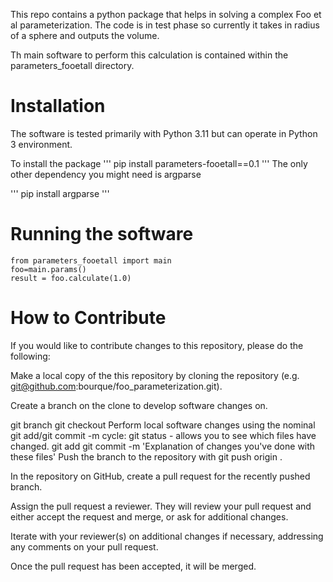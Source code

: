This repo contains a python package that helps in solving a complex Foo et al parameterization. The code is in test phase so currently it takes in radius of a sphere and outputs the volume. 

Th main software to perform this calculation is contained within the parameters_fooetall directory.

# Installation
The software is tested primarily with Python 3.11 but can operate in Python 3 environment.

To install the package
'''
pip install parameters-fooetall==0.1
'''
The only other dependency you might need is argparse

'''
pip install argparse
'''

# Running the software

```
from parameters_fooetall import main
foo=main.params()
result = foo.calculate(1.0)
```



# How to Contribute
If you would like to contribute changes to this repository, please do the following:

Make a local copy of the this repository by cloning the repository (e.g. git@github.com:bourque/foo_parameterization.git).

Create a branch on the clone to develop software changes on.

git branch <branchname>
git checkout <branchname>
Perform local software changes using the nominal git add/git commit -m cycle:
git status - allows you to see which files have changed.
git add <new or changed files you want to commit>
git commit -m 'Explanation of changes you've done with these files'
Push the branch to the repository with git push origin <branchname>.

In the repository on GitHub, create a pull request for the recently pushed branch.

Assign the pull request a reviewer. They will review your pull request and either accept the request and merge, or ask for additional changes.

Iterate with your reviewer(s) on additional changes if necessary, addressing any comments on your pull request.

Once the pull request has been accepted, it will be merged.
